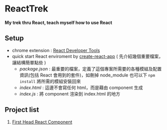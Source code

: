 # ReactTrek
**My trek thru React, teach myself how to use React**

## Setup
- chrome extension : [React Developer Tools](https://chrome.google.com/webstore/detail/react-developer-tools/fmkadmapgofadopljbjfkapdkoienihi)
- quick start React enviroment by [create-react-app](https://github.com/facebook/create-react-app) ( 先介紹幾個重要檔案，讓結構簡單點些 )
  - *package.json* : 最重要的檔案，定義了這個專案所需要的各種模組及配置資訊(包括 React 會用到的套件)，如刪掉 node_module 也可以下 `npm install` 將所需的模組安裝回來
  - *index.html* : 這邊不會寫任何 html，而是藉由 component 生成 
  - *index.js* : 將 component 渲染到 index.html 的地方 
  
## Project list
1. [First Head React Component][1]

[1]: https://github.com/jasonLuFa/ReactTrek/tree/main/first-head-react-component
